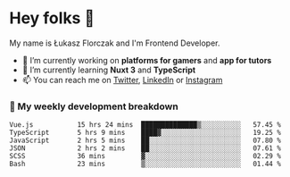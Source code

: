 # Hey folks 👋

My name is Łukasz Florczak and I'm Frontend Developer. 

- 🔭 I’m currently working on **platforms for gamers** and **app for tutors**
- 🌱 I’m currently learning **Nuxt 3** and **TypeScript**
- 📫 You can reach me on [Twitter](https://twitter.com/lukaszflorczak), [LinkedIn](https://pl.linkedin.com/in/lukasz-florczak) or [Instagram](https://instagram.com/lukaszflorczak)


### 🧮 My weekly development breakdown

<!--START_SECTION:waka-->

```text
Vue.js           15 hrs 24 mins  ██████████████▒░░░░░░░░░░   57.45 %
TypeScript       5 hrs 9 mins    ████▓░░░░░░░░░░░░░░░░░░░░   19.25 %
JavaScript       2 hrs 5 mins    ██░░░░░░░░░░░░░░░░░░░░░░░   07.80 %
JSON             2 hrs 2 mins    ██░░░░░░░░░░░░░░░░░░░░░░░   07.61 %
SCSS             36 mins         ▓░░░░░░░░░░░░░░░░░░░░░░░░   02.29 %
Bash             23 mins         ▒░░░░░░░░░░░░░░░░░░░░░░░░   01.44 %
```

<!--END_SECTION:waka-->

<!--
**lukaszflorczak/lukaszflorczak** is a ✨ _special_ ✨ repository because its `README.md` (this file) appears on your GitHub profile.

Here are some ideas to get you started:

- 🔭 I’m currently working on ...
- 🌱 I’m currently learning ...
- 👯 I’m looking to collaborate on ...
- 🤔 I’m looking for help with ...
- 💬 Ask me about ...
- 📫 How to reach me: ...
- 😄 Pronouns: ...
- ⚡ Fun fact: ...
-->
